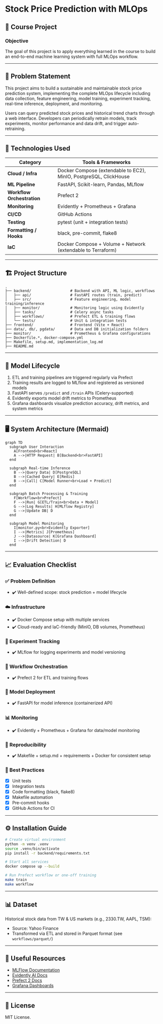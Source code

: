 

# Stock Price Prediction with MLOps

## 🎯 Course Project

### Objective

The goal of this project is to apply everything learned in the course to build an end-to-end machine learning system with full MLOps workflow.

---

## 📍 Problem Statement

This project aims to build a sustainable and maintainable stock price prediction system, implementing the complete MLOps lifecycle including data collection, feature engineering, model training, experiment tracking, real-time inference, deployment, and monitoring.

Users can query predicted stock prices and historical trend charts through a web interface. Developers can periodically retrain models, track experiments, monitor performance and data drift, and trigger auto-retraining.

---

## 🧰 Technologies Used

| Category                   | Tools & Frameworks                                                |
| -------------------------- | ----------------------------------------------------------------- |
| **Cloud / Infra**          | Docker Compose (extendable to EC2), MinIO, PostgreSQL, ClickHouse |
| **ML Pipeline**            | FastAPI, Scikit-learn, Pandas, MLflow                             |
| **Workflow Orchestration** | Prefect 2                                                         |
| **Monitoring**             | Evidently + Prometheus + Grafana                                  |
| **CI/CD**                  | GitHub Actions                                                    |
| **Testing**                | pytest (unit + integration tests)                                 |
| **Formatting / Hooks**     | black, pre-commit, flake8                                         |
| **IaC**                    | Docker Compose + Volume + Network (extendable to Terraform)       |

---

## 🏗️ Project Structure

```
.
├── backend/                  # Backend with API, ML logic, workflows
│   ├── api/                  # FastAPI routes (train, predict)
│   ├── src/                  # Feature engineering, model training/inference
│   ├── monitor/              # Monitoring logic using Evidently
│   ├── tasks/                # Celery async tasks
│   ├── workflows/            # Prefect ETL & training flows
│   └── tests/                # Unit & integration tests
├── frontend/                 # Frontend (Vite + React)
├── data/, db/, pgdata/       # Data and DB initialization folders
├── monitor/                  # Prometheus & Grafana configurations
├── Dockerfile.*, docker-compose.yml
├── Makefile, setup.md, implementation_log.md
├── README.md
```

---

## 🔁 Model Lifecycle

1. ETL and training pipelines are triggered regularly via Prefect
2. Training results are logged to MLflow and registered as versioned models
3. FastAPI serves `/predict` and `/train` APIs (Celery-supported)
4. Evidently exports model drift metrics to Prometheus
5. Grafana dashboards visualize prediction accuracy, drift metrics, and system metrics

---

## 🖥️ System Architecture (Mermaid)

```mermaid
graph TD
  subgraph User Interaction
    A[Frontend<br>React]
    A -->|HTTP Request| B[Backend<br>FastAPI]
  end

  subgraph Real-time Inference
    B -->|Query Data| D[PostgreSQL]
    B -->|Cached Query| E[Redis]
    B -->|Call| C[Model Runner<br>Load + Predict]
  end

  subgraph Batch Processing & Training
    F[Workflow<br>Prefect]
    F -->|Run| G[ETL/Train<br>Data + Model]
    G -->|Log Results| H[MLflow Registry]
    G -->|Update DB| D
  end

  subgraph Model Monitoring
    I[monitor.py<br>Evidently Exporter]
    I -->|Metrics| J[Prometheus]
    J -->|Datasource| K[Grafana Dashboard]
    I -->|Drift Detection| D
  end
```

---

## 📈 Evaluation Checklist

### ✅ Problem Definition

* ✔️ Well-defined scope: stock prediction + model lifecycle

### ☁️ Infrastructure

* ✔️ Docker Compose setup with multiple services
* ✔️ Cloud-ready and IaC-friendly (MinIO, DB volumes, Prometheus)

### 🔬 Experiment Tracking

* ✔️ MLflow for logging experiments and model versioning

### 📅 Workflow Orchestration

* ✔️ Prefect 2 for ETL and training flows

### 🚀 Model Deployment

* ✔️ FastAPI for model inference (containerized API)

### 📊 Monitoring

* ✔️ Evidently + Prometheus + Grafana for data/model monitoring

### 🔁 Reproducibility

* ✔️ Makefile + setup.md + requirements + Docker for consistent setup

### 🧪 Best Practices

* [x] Unit tests
* [x] Integration tests
* [x] Code formatting (black, flake8)
* [x] Makefile automation
* [x] Pre-commit hooks
* [x] GitHub Actions for CI

---

## ⚙️ Installation Guide

```bash
# Create virtual environment
python -m venv .venv
source .venv/bin/activate
pip install -r backend/requirements.txt

# Start all services
docker compose up --build

# Run Prefect workflow or one-off training
make train
make workflow
```

---

## 📊 Dataset

Historical stock data from TW & US markets (e.g., 2330.TW, AAPL, TSM):

* Source: Yahoo Finance
* Transformed via ETL and stored in Parquet format (see `workflows/parquet/`)

---

## 🔗 Useful Resources

* [MLFlow Documentation](https://mlflow.org/)
* [Evidently AI Docs](https://docs.evidentlyai.com/)
* [Prefect 2 Docs](https://docs.prefect.io/)
* [Grafana Dashboards](https://grafana.com/grafana/dashboards)

---

## 📜 License

MIT License.
